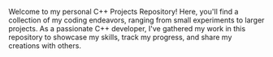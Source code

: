 Welcome to my personal C++ Projects Repository! Here, you'll find a collection of my coding endeavors, ranging from small experiments to larger projects. As a passionate C++ developer, I've gathered my work in this repository to showcase my skills, track my progress, and share my creations with others.
